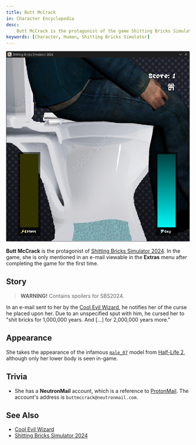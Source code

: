 ```yaml
---
title: Butt McCrack
in: Character Encyclopedia
desc:
    Butt McCrack is the protagonist of the game Shitting Bricks Simulator 2024.
keywords: [Character, Human, Shitting Bricks Simulator]
---
```


<img class="char-portrait" src="/static/Img/Character/ButtMcCrack/InGame.png">

**Butt McCrack** is the protagonist of [Shitting Bricks Simulator 2024]. In the
game, she is only mentioned in an e-mail viewable in the **Extras** menu after
completing the game for the first time.

## Story

> **WARNING!** Contains spoilers for SBS2024.

In an e-mail sent to her by the [Cool Evil Wizard], he notifies her of the
curse he placed upon her. Due to an unspecified sput with him, he cursed her to
"shit bricks for 1,000,000 years. And \[...\] for 2,000,000 years more."

## Appearance

She takes the appearance of the infamous [`male_07`][male_07] model from
[Half-Life 2], although only her lower body is seen in-game.

## Trivia

* She has a **NeutronMail** account, which is a reference to [ProtonMail]. The
  account's address is `buttmccrack@neutronmail.com`.

## See Also

* [Cool Evil Wizard]
* [Shitting Bricks Simulator 2024]

[Shitting Bricks Simulator 2024]: /project/sbs2024
[Cool Evil Wizard]: /character/CoolEvilWizard
[male_07]: https://knowyourmeme.com/memes/male-07
[Half-Life 2]: https://store.steampowered.com/app/220/HalfLife_2
[ProtonMail]: https://proton.me
